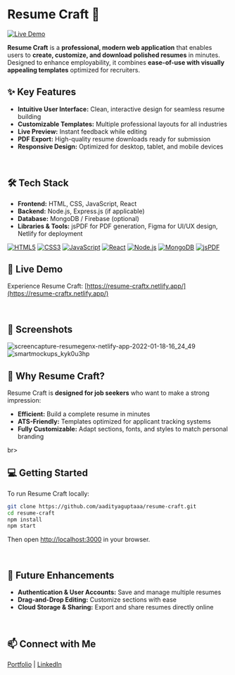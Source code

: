 # Resume Craft 📝

[![Live Demo](https://img.shields.io/badge/Live-Demo-blue?style=for-the-badge&logo=netlify)](https://resume-craftx.netlify.app/) 

**Resume Craft** is a **professional, modern web application** that enables users to **create, customize, and download polished resumes** in minutes. Designed to enhance employability, it combines **ease-of-use with visually appealing templates** optimized for recruiters.



## ✨ Key Features
- **Intuitive User Interface:** Clean, interactive design for seamless resume building
- **Customizable Templates:** Multiple professional layouts for all industries
- **Live Preview:** Instant feedback while editing
- **PDF Export:** High-quality resume downloads ready for submission
- **Responsive Design:** Optimized for desktop, tablet, and mobile devices

<br>

## 🛠️ Tech Stack
- **Frontend:** HTML, CSS, JavaScript, React
- **Backend:** Node.js, Express.js (if applicable)
- **Database:** MongoDB / Firebase (optional)
- **Libraries & Tools:** jsPDF for PDF generation, Figma for UI/UX design, Netlify for deployment

[![HTML5](https://img.shields.io/badge/HTML5-E34F26?style=for-the-badge&logo=html5)]() [![CSS3](https://img.shields.io/badge/CSS3-1572B6?style=for-the-badge&logo=css3)]() [![JavaScript](https://img.shields.io/badge/JavaScript-F7DF1E?style=for-the-badge&logo=javascript&logoColor=black)]() [![React](https://img.shields.io/badge/React-61DAFB?style=for-the-badge&logo=react&logoColor=black)]() [![Node.js](https://img.shields.io/badge/Node.js-339933?style=for-the-badge&logo=node.js&logoColor=white)]() [![MongoDB](https://img.shields.io/badge/MongoDB-47A248?style=for-the-badge&logo=mongodb&logoColor=white)]() [![jsPDF](https://img.shields.io/badge/jsPDF-FF5733?style=for-the-badge)]()



## 🚀 Live Demo
Experience Resume Craft: [https://resume-craftx.netlify.app/](https://resume-craftx.netlify.app/)

<br>

## 📸 Screenshots
![screencapture-resumegenx-netlify-app-2022-01-18-16_24_49](https://user-images.githubusercontent.com/64949957/159115311-42275489-8fbe-4d80-9f7c-4d308d9287ce.png)
![smartmockups_kyk0u3hp](https://user-images.githubusercontent.com/64949957/159115313-ae8bf72c-2a79-425d-8520-32b6ba3e0fcf.jpg)

## 🎯 Why Resume Craft?
Resume Craft is **designed for job seekers** who want to make a strong impression:  
- **Efficient:** Build a complete resume in minutes
- **ATS-Friendly:** Templates optimized for applicant tracking systems
- **Fully Customizable:** Adapt sections, fonts, and styles to match personal branding

br>

## 💻 Getting Started
To run Resume Craft locally:
```bash
git clone https://github.com/aadityaguptaaa/resume-craft.git
cd resume-craft
npm install
npm start
```
Then open [http://localhost:3000](http://localhost:3000) in your browser.

<br>

## 🌟 Future Enhancements
- **Authentication & User Accounts:** Save and manage multiple resumes
- **Drag-and-Drop Editing:** Customize sections with ease
- **Cloud Storage & Sharing:** Export and share resumes directly online

<br>

## 📫 Connect with Me
[Portfolio](https://aadityaguptaaa.github.io/My-Portfolio/) | [LinkedIn](https://www.linkedin.com/in/aadityaxgupta)

